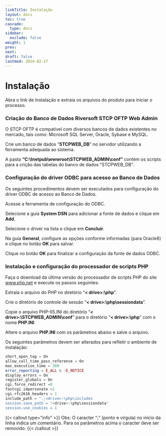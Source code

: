 ```yaml
---
linkTitle: Instalação
layout: docs
toc: true
cascade:
  type: docs
sidebar:
  exclude: false
weight: 1
prev:
next:
draft: false
lastmod: 2024-02-27
---
```

# Instalação

Abra o link de instalação e extraia os arquivos do produto para iniciar o processo.

### Criação do Banco de Dados Riversoft STCP OFTP Web Admin

O STCP OFTP é compatível com diversos bancos de dados existentes no mercado, tais como: Microsoft SQL Server, Oracle, Sybase e MySQL.

Crie um banco de dados “**STCPWEB_DB**” no servidor utilizando a ferramenta adequada ao sistema.

A pasta **“C:\Inetpub\wwwroot\STCPWEB_ADMIN\conf”** contém os scripts para a crição das
tabelas do banco de dados “STCPWEB_DB”.

<!-- ![](./imagem2/img16.png) -->

### Configuração do driver ODBC para acesso ao Banco de Dados

Os seguintes procedimentos devem ser executados para configuração do driver ODBC de acesso ao Banco de Dados.

Acesse a ferramenta de configuração do ODBC.

<!-- ![](./imagem2/img17.png) -->

Selecione a guia **System DSN** para adicionar a fonte de dados e clique em **Add**.

<!-- ![](./imagem2/img18.png) -->

Selecione o driver na lista e clique em **Concluir**.

<!-- ![](./imagem2/img19.png) -->

Na guia **General**, configure as opções conforme informadas (para Oracle8) e clique
no botão **OK** para salvar.

<!-- ![](./imagem2/img20.png) -->

Clique no botão **OK** para finalizar a configuração da fonte de dados ODBC.

<!-- ![](./imagem2/img21.png) -->

### Instalação e configuração do processador de scripts PHP

Faça o download da última versão do processador de scripts PHP do site www.php.net e execute os passos seguintes:

Extraia o arquivo do PHP no diretório “**< drive>:\php**”.

Crie o diretório de controle de sessão “**< drive>:\php\sessiondata**”.

Copie o arquivo PHP-IIS.INI do diretório “**< drive>:\STCPWEB_ADMIN\conf**” para o
diretório “**< drive>:\php**” com o nome **PHP.INI**

Altere o arquivo **PHP.INI** com os parâmetros abaixo e salve o arquivo.

<!-- ![](./imagem2/img22.png) -->

Os seguintes parâmetros devem ser alterados para refletir o ambiente de instalação:

```php
short_open_tag = On
allow_call_time_pass_reference = On
max_execution_time = 300
error_reporting = E_ALL & ~E_NOTICE
display_errors = On
register_globals = On
cgi.force_redirect =0
fastcgi.impersonate =1
cgi.rfc2616_headers = 1
include_path = ".;<drive>:\php\includes
session.save_path = "<drive>:\php\sessiondata"
session.use_cookies = 1
```
{{< callout type="info" >}}
Obs: O caracter “;” (ponto e vírgula) no início da linha indica um comentário. Para os parâmetros acima o caracter deve ser removido.
{{< /callout >}}

